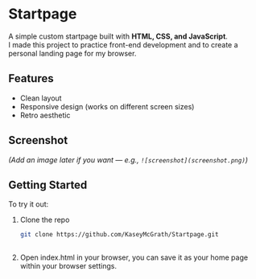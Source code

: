 # Startpage

A simple custom startpage built with **HTML, CSS, and JavaScript**.  
I made this project to practice front-end development and to create a personal landing page for my browser.

## Features
- Clean layout
- Responsive design (works on different screen sizes)
- Retro aesthetic

## Screenshot
*(Add an image later if you want — e.g., `![screenshot](screenshot.png)`)*

## Getting Started
To try it out:
1. Clone the repo  
   ```bash
   git clone https://github.com/KaseyMcGrath/Startpage.git
 
2. Open index.html in your browser, you can save it as your home page within your browser settings.
   
